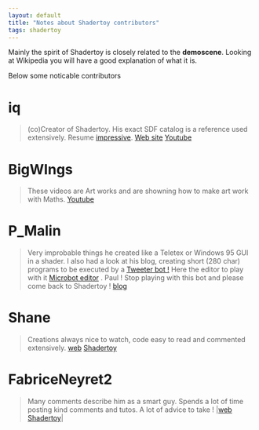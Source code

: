 ```yaml
---
layout: default
title: "Notes about Shadertoy contributors"
tags: shadertoy
---
```

Mainly the spirit of Shadertoy is closely related to the **demoscene**. Looking at Wikipedia you will have a good explanation of what it is. 

Below some noticable contributors

# iq
>(co)Creator of Shadertoy. His exact SDF catalog is a reference used extensively. Resume [impressive](https://www.iquilezles.org/personal/curri/curri.htm). 
>[Web site](https://www.iquilezles.org/)  [Youtube](https://www.youtube.com/channel/UCdmAhiG8HQDlz8uyekw4ENw)
# BigWIngs
>These videos are Art works and are showning how to make art work with Maths. 
>[Youtube](https://www.youtube.com/channel/UCcAlTqd9zID6aNX3TzwxJXg)
# P_Malin
>Very improbable things he created like a Teletex or Windows 95 GUI in a shader. 
>I also had a look at his blog, creating short (280 char) programs to be executed by a [Tweeter bot !](https://blog.mousefingers.com/post/bbc/bbc_bbcmicrobot/) Here the editor to play with it [Microbot editor](https://bbcmic.ro/) . Paul ! Stop playing with this bot and please come back to Shadertoy !
> [blog](https://blog.mousefingers.com/)
# Shane
>Creations always nice to watch, code easy to read and commented extensively. 
>[web](http://Rhomboid.com) [Shadertoy](https://www.shadertoy.com/user/Shane)
# FabriceNeyret2
>Many comments describe him as a smart guy. 
>Spends a lot of time posting kind comments and tutos. 
>A lot of advice to take ! |[web](http://evasion.imag.fr/~Fabrice.Neyret/demos/Shadertoy/) [Shadertoy](https://www.shadertoy.com/user/FabriceNeyret2)|
